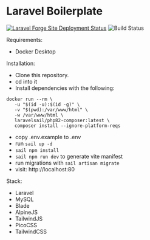 # Laravel Boilerplate
[![Laravel Forge Site Deployment Status](https://img.shields.io/endpoint?url=https%3A%2F%2Fforge.laravel.com%2Fsite-badges%2F8668f2a1-6574-4533-8f64-84216286e1fb&style=flat)](https://testing.ethanzitting.com)
![Build Status](https://app.chipperci.com/projects/ae563710-4d44-4b44-857e-900a37f7ade5/status/main)

Requirements:
- Docker Desktop

Installation:
- Clone this repository.
- cd into it
- Install dependencies with the following:
```
docker run --rm \
   -u "$(id -u):$(id -g)" \
   -v "$(pwd):/var/www/html" \
   -w /var/www/html \
   laravelsail/php82-composer:latest \
   composer install --ignore-platform-reqs
```
- copy .env.example to .env
- run `sail up -d`
- `sail npm install`
- `sail npm run dev` to generate vite manifest
- run migrations with `sail artisan migrate`
- visit: http://localhost:80

Stack:
- Laravel
- MySQL
- Blade
- AlpineJS
- TailwindJS
- PicoCSS
- TailwindCSS
